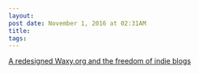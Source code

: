 ```yaml
---
layout:
post date: November 1, 2016 at 02:31AM
title:
tags:
---
```

[A redesigned Waxy.org and the freedom of indie blogs](http://kottke.org/16/11/a-redesigned-waxyorg-and-the-freedom-of-indie-blogs) 
 
